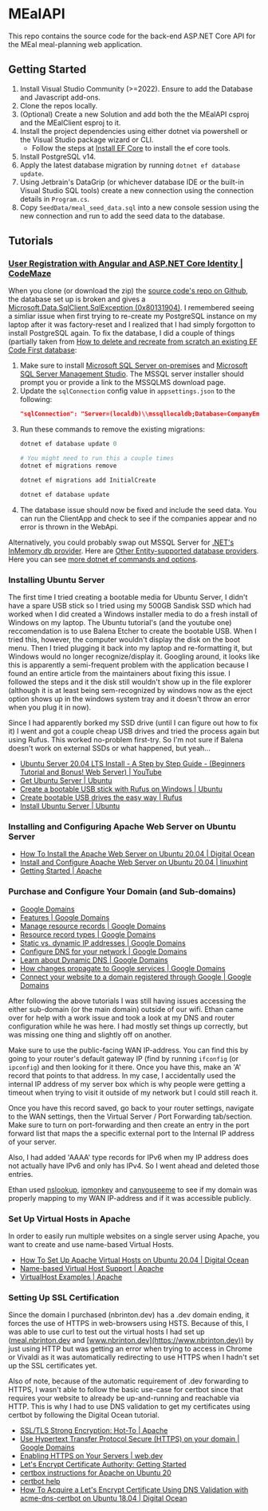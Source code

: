 # MEalAPI

This repo contains the source code for the back-end ASP.NET Core API for the
MEal meal-planning web application.

## Getting Started
1. Install Visual Studio Community (>=2022). Ensure to add the Database and
   Javascript add-ons.
2. Clone the repos locally.
3. (Optional) Create a new Solution and add both the the MEalAPI csproj and the MEalClient
   esproj to it.
4. Install the project dependencies using either dotnet via powershell or the
   Visual Studio package wizard or CLI.
	* Follow the steps at [Install EF Core](https://docs.microsoft.com/en-us/ef/core/get-started/overview/install)
	  to install the ef core tools.
5. Install PostgreSQL v14.
6. Apply the latest database migration by running `dotnet ef database update`.
7. Using Jetbrain's DataGrip (or whichever database IDE or the built-in Visual
   Studio SQL tools) create a new connection using the connection details in
   `Program.cs`.
8. Copy `SeedData/meal_seed_data.sql` into a new console session using the new
  connection and run to add the seed data to the database.

## Tutorials
### [User Registration with Angular and ASP.NET Core Identity | CodeMaze](https://code-maze.com/user-registration-angular-aspnet-identity/)
When you clone (or download the zip) the [source code's repo on Github](https://github.com/CodeMazeBlog/angular-identity-aspnetcore-security/tree/angular-identity-user-registration),
the database set up is broken and gives a [Microsoft.Data.SqlClient.SqlException (0x80131904)](https://stackoverflow.com/questions/26135346/sql-connection-error-system-data-sqlclient-sqlexception-0x80131904).
I remembered seeing a simliar issue when first trying to re-create my PostgreSQL
instance on my laptop after it was factory-reset and I realized that I had
simply forgotton to install PostgreSQL again. To fix the database, I did a
couple of things (partially taken from [How to delete and recreate from scratch an existing EF Code First database](https://stackoverflow.com/questions/16035333/how-to-delete-and-recreate-from-scratch-an-existing-ef-code-first-database):
1. Make sure to install [Microsoft SQL Server on-premises](https://www.microsoft.com/en-us/sql-server/sql-server-downloads)
   and [Microsoft SQL Server Management Studio](https://docs.microsoft.com/en-us/sql/ssms/download-sql-server-management-studio-ssms?redirectedfrom=MSDN&view=sql-server-ver16).
   The MSSQL server installer should prompt you or provide a link to the MSSQLMS
   download page.
2. Update the `sqlConnection` config value in `appsettings.json` to the following:
   ```json
   "sqlConnection": "Server=(localdb)\\mssqllocaldb;Database=CompanyEmployees;Trusted_Connection=True;MultipleActiveResultSets=true"
   ```
3. Run these commands to remove the existing migrations:
	```powershell
	dotnet ef database update 0

	# You might need to run this a couple times
	dotnet ef migrations remove

	dotnet ef migrations add InitialCreate

	dotnet ef database update
	```
4. The database issue should now be fixed and include the seed data. You can run
   the ClientApp and check to see if the companies appear and no error is thrown
   in the WebApi.

Alternatively, you could probably swap out MSSQL Server for [.NET's InMemory db provider](https://www.nuget.org/packages/Microsoft.EntityFrameworkCore.InMemory).
Here are [Other Entity-supported database providers](https://docs.microsoft.com/en-us/ef/core/providers/?tabs=dotnet-core-cli).
Here you can see [more dotnet ef commands and options](https://docs.microsoft.com/en-us/ef/core/cli/dotnet).

### Installing Ubuntu Server
The first time I tried creating a bootable media for Ubuntu Server, I didn't have
a spare USB stick so I tried using my 500GB Sandisk SSD which had worked when I
did created a Windows installer media to do a fresh install of Windows on my
laptop. The Ubuntu tutorial's (and the youtube one) reccomendation is to use
Balena Etcher to create the bootable USB. When I tried this, however, the
computer wouldn't display the disk on the boot menu. Then I tried plugging it back
into my laptop and re-formatting it, but Windows would no longer recognize/display
it. Googling around, it looks like this is apparently a semi-frequent problem
with the application because I found an entire article from the maintainers about
fixing this issue. I followed the steps and it the disk still wouldn't show up in
the file explorer (although it is at least being sem-recognized by windows now
as the eject option shows up in the windows system tray and it doesn't throw an
error when you plug it in now).

Since I had apparently borked my SSD drive (until I can figure out how to fix it)
I went and got a couple cheap USB drives and tried the process again but using
Rufus. This worked no-problem first-try. So I'm not sure if Balena doesn't work
on external SSDs or what happened, but yeah...
- [Ubuntu Server 20.04 LTS Install - A Step by Step Guide - (Beginners Tutorial and Bonus! Web Server) | YouTube](https://www.youtube.com/watch?v=xUH256WAWt0)
- [Get Ubuntu Server | Ubuntu](https://ubuntu.com/download/server)
- [Create a bootable USB stick with Rufus on Windows | Ubuntu](https://ubuntu.com/tutorials/create-a-usb-stick-on-windows#1-overview)
- [Create bootable USB drives the easy way | Rufus](https://rufus.ie/en/)
- [Install Ubuntu Server | Ubuntu](https://ubuntu.com/tutorials/install-ubuntu-server#1-overview)

### Installing and Configuring Apache Web Server on Ubuntu Server
- [How To Install the Apache Web Server on Ubuntu 20.04 | Digital Ocean](https://www.digitalocean.com/community/tutorials/how-to-install-the-apache-web-server-on-ubuntu-20-04)
- [Install and Configure Apache Web Server on Ubuntu 20.04 | linuxhint](https://linuxhint.com/install_apache_web_server_ubuntu/)
- [Getting Started | Apache](https://httpd.apache.org/docs/2.4/getting-started.html)

### Purchase and Configure Your Domain (and Sub-domains)
- [Google Domains](https://domains.google.com)
- [Features | Google Domains](https://support.google.com/domains/answer/4632243?hl=en)
- [Manage resource records | Google Domains](https://support.google.com/domains/answer/3290350#zippy=,add-a-resource-record,modify-or-delete-a-resource-record,host-name)
- [Resource record types | Google Domains](https://support.google.com/domains/answer/10751068#zippy=,cname)
- [Static vs. dynamic IP addresses | Google Domains](https://support.google.com/fiber/answer/3547208?hl=en)
- [Configure DNS for your network | Google Domains](https://support.google.com/fiber/answer/4647563)
- [Learn about Dynamic DNS | Google Domains](https://support.google.com/domains/answer/6147083?hl=en#zippy=,set-up-a-client-program-on-your-gateway-host-or-server)
- [How changes propagate to Google services | Google Domains](https://support.google.com/a/answer/7514107?hl=en#:~:text=The%20time%20it%20takes%20depends,your%20domain%20host%20for%20details.)
- [Connect your website to a domain registered through Google | Google Domains](https://support.google.com/a/answer/7538152?hl=en#zippy=,my-domain-registrar-is-google-domains,for-an-a-record,for-a-cname-record,for-a-name-server-ns-record)

After following the above tutorials I was still having issues accessing the
either sub-domain (or the main domain) outside of our wifi. Ethan came over for
help with a work issue and took a look at my DNS and router configuration while
he was here. I had mostly set things up correctly, but was missing one thing and
slightly off on another.

Make sure to use the public-facing WAN IP-address. You can find this by going
to your router's default gateway IP (find by running `ifconfig` (or `ipconfig`)
and then looking for it there. Once you have this, make an 'A' record that
points to that address. In my case, I accidentally used the internal IP address
of my server box which is why people were getting a timeout when trying to visit
it outside of my network but I could still reach it.

Once you have this record saved, go back to your router settings, navigate to
the WAN settings, then the Virtual Server / Port Forwarding tab/section. Make
sure to turn on port-forwarding and then create an entry in the port forward
list that maps the a specific external port to the Internal IP address of your
server.

Also, I had added 'AAAA' type records for IPv6 when my IP address does not
actually have IPv6 and only has IPv4. So I went ahead and deleted those entries.

Ethan used [nslookup](https://www.nslookup.io), [ipmonkey](http://ipmonkey.com)
and [canyouseeme](https://canyouseeme.org) to see if my domain was properly
mapping to my WAN IP-address and if it was accessible publicly.

### Set Up Virtual Hosts in Apache
In order to easily run multiple websites on a single server using Apache, you
want to create and use name-based Virtual Hosts.
- [How To Set Up Apache Virtual Hosts on Ubuntu 20.04 | Digital Ocean](https://www.digitalocean.com/community/tutorials/how-to-set-up-apache-virtual-hosts-on-ubuntu-20-04)
- [Name-based Virtual Host Support | Apache](https://httpd.apache.org/docs/2.4/vhosts/name-based.html)
- [VirtualHost Examples | Apache](https://httpd.apache.org/docs/2.4/vhosts/examples.html)

### Setting Up SSL Certification
Since the domain I purchased (nbrinton.dev) has a .dev domain ending, it forces
the use of HTTPS in web-browsers using HSTS. Because of this, I was able to use
curl to test out the virtual hosts I had set up ([meal.nbrinton.dev](https://meal.nbrinton.dev)
and [www.nbrinton.dev](https://www.nbrinton.dev)) by just using HTTP but was
getting an error when trying to access in Chrome or Vivaldi as it was automatically
redirecting to use HTTPS when I hadn't set up the SSL certificates yet.

Also of note, because of the automatic requirement of .dev forwarding to HTTPS,
I wasn't able to follow the basic use-case for certbot since that requires your
website to already be up-and-running and reachable via HTTP. This is why I had
to use DNS validation to get my certificates using certbot by following the
Digital Ocean tutorial.
- [SSL/TLS Strong Encryption: Hot-To | Apache](https://httpd.apache.org/docs/2.4/ssl/ssl_howto.html)
- [Use Hypertext Transfer Protocol Secure (HTTPS) on your domain | Google Domains](https://support.google.com/domains/answer/7630973?hl=en&visit_id=637974871380003441-2921542600&rd=1#zippy=,get-an-ssltls-certificate-from-a-certificate-authority-ca,https-from-web-hosts)
- [Enabling HTTPS on Your Servers | web.dev](https://web.dev/enabling-https-on-your-servers/)
- [Let's Encrypt Certificate Authority: Getting Started](https://letsencrypt.org/getting-started/)
- [certbox instructions for Apache on Ubuntu 20](https://certbot.eff.org/instructions?ws=apache&os=ubuntufocal)
- [certbot help](https://certbot.eff.org/pages/help)
- [How To Acquire a Let's Encrypt Certificate Using DNS Validation with acme-dns-certbot on Ubuntu 18.04 | Digital Ocean](https://www.digitalocean.com/community/tutorials/how-to-acquire-a-let-s-encrypt-certificate-using-dns-validation-with-acme-dns-certbot-on-ubuntu-18-04)
